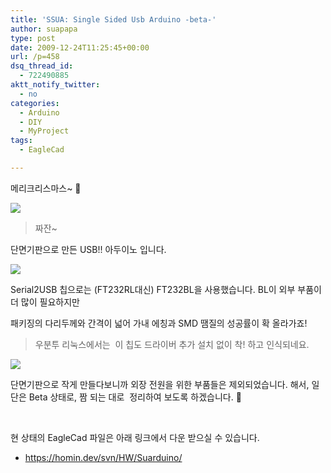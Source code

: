 ```yaml
---
title: 'SSUA: Single Sided Usb Arduino -beta-'
author: suapapa
type: post
date: 2009-12-24T11:25:45+00:00
url: /p=458
dsq_thread_id:
  - 722490885
aktt_notify_twitter:
  - no
categories:
  - Arduino
  - DIY
  - MyProject
tags:
  - EagleCad

---
```

메리크리스마스~ 🙂

![](https://asset.homin.dev/blog/image/SSUA_in_tin.webp)

> 짜잔~

단면기판으로 만든 USB!! 아두이노 입니다.



![](https://asset.homin.dev/blog/image/SSUA_btm.webp)

Serial2USB 칩으로는 (FT232RL대신) FT232BL을 사용했습니다. BL이 외부 부품이 더 많이 필요하지만

패키징의 다리두께와 간격이 넓어 가내 에칭과 SMD 땜질의 성공률이 확 올라가죠!

> 우분투 리눅스에서는  이 칩도 드라이버 추가 설치 없이 착! 하고 인식되네요.

![](https://asset.homin.dev/blog/image/SSUA_top.webp)

단면기판으로 작게 만들다보니까 외장 전원을 위한 부품들은 제외되었습니다. 해서, 일단은 Beta 상태로, 짬 되는 대로  정리하여 보도록 하겠습니다. 🙂

 

현 상태의 EagleCad 파일은 아래 링크에서 다운 받으실 수 있습니다.

  * https://homin.dev/svn/HW/Suarduino/

 

 



 